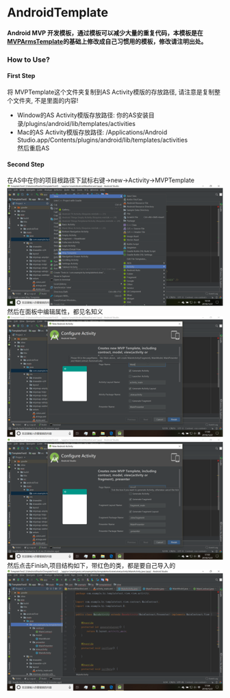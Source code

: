 # AndroidTemplate
#### Android MVP 开发模板，通过模板可以减少大量的重复代码，本模板是在[MVPArmsTemplate](https://github.com/JessYanCoding/MVPArmsTemplate)的基础上修改成自己习惯用的模板，修改请注明出处。
### How to Use?
#### First Step
将 MVPTemplate这个文件夹复制到AS Activity模版的存放路径, 请注意是复制整个文件夹, 不是里面的内容!
 * Window的AS Activity模版存放路径: 你的AS安装目录/plugins/android/lib/templates/activities
 * Mac的AS Activity模版存放路径: /Applications/Android Studio.app/Contents/plugins/android/lib/templates/activities <br>
 然后重启AS
 #### Second Step
 在AS中在你的项目根路径下鼠标右键->new->Activity->MVPTemplate <br>
![a1](/screenshots/a1.png) <br>
然后在面板中编辑属性，都见名知义 <br>
![a2](/screenshots/a2.png) <br>
![a3](/screenshots/a3.png) <br>
然后点击Finish,项目结构如下，带红色的类，都是要自己导入的<br>
![a4](/screenshots/a4.png) <br>

